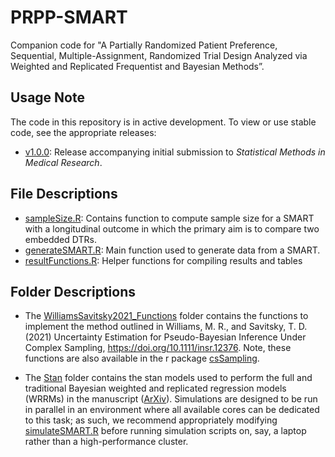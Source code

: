 # PRPP-SMART
Companion code for "A Partially Randomized Patient Preference, Sequential, Multiple-Assignment, Randomized Trial Design Analyzed via Weighted and Replicated Frequentist and Bayesian Methods”.

## Usage Note
The code in this repository is in active development. To view or use stable code, see the appropriate releases:
- [v1.0.0](../../releases/tag/v1.0.0): Release accompanying initial submission to _Statistical Methods in Medical Research_.

## File Descriptions
- [sampleSize.R](sampleSize.R): Contains function to compute sample size for a SMART with a longitudinal outcome in which the primary aim is to compare two embedded DTRs.
- [generateSMART.R](generateSMART.R): Main function used to generate data from a SMART.
- [resultFunctions.R](resultFunctions.R): Helper functions for compiling results and tables

## Folder Descriptions
- The [WilliamsSavitsky2021_Functions](WilliamsSavitsky2021_Functions) folder contains the functions to implement the method outlined in Williams, M. R., and Savitsky, T. D. (2021) Uncertainty Estimation for Pseudo-Bayesian Inference Under Complex Sampling, https://doi.org/10.1111/insr.12376. Note, these functions are also available in the r package [csSampling](https://github.com/RyanHornby/csSampling). 

- The [Stan](Stan) folder contains the stan models used to perform the full and traditional Bayesian weighted and replicated regression models (WRRMs) in the manuscript ([ArXiv](https://arxiv.org/abs/1810.13094)). Simulations are designed to be run in parallel in an environment where all available cores can be dedicated to this task; as such, we recommend appropriately modifying [simulateSMART.R](simulateSMART.R) before running simulation scripts on, say, a laptop rather than a high-performance cluster.
